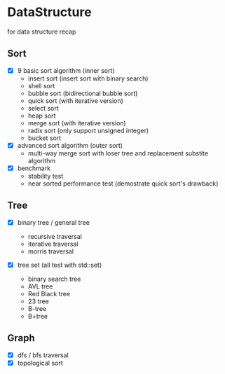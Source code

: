 # DataStructure
for data structure recap

## Sort

- [x] 9 basic sort algorithm (inner sort)
  - insert sort (insert sort with binary search)
  - shell sort
  - bubble sort (bidirectional bubble sort)
  - quick sort (with iterative version)
  - select sort
  - heap sort
  - merge sort (with iterative version)
  - radix sort (only support unsigned integer)
  - bucket sort
- [x] advanced sort algorithm (outer sort)
  - multi-way merge sort with loser tree and replacement substite algorithm
- [x] benchmark 
  - stability test
  - near sorted performance test (demostrate quick sort's drawback)

## Tree

- [x] binary tree / general tree 
  - recursive traversal
  - iterative traversal
  - morris traversal

- [x] tree set (all test with std::set<int>)
  - binary search tree
  - AVL tree
  - Red Black tree
  - 23 tree
  - B-tree
  - B+tree

## Graph
- [x] dfs / bfs traversal
- [x] topological sort